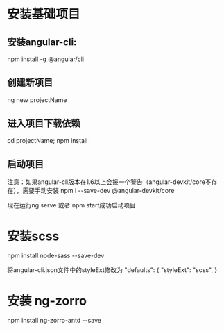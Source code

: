 # 安装基础项目

## 安装angular-cli:

npm install -g @angular/cli

## 创建新项目

ng new projectName

## 进入项目下载依赖

cd projectName; npm install

## 启动项目

注意：如果angular-cli版本在1.6以上会报一个警告（angular-devkit/core不存在），需要手动安装 npm i --save-dev @angular-devkit/core

现在运行ng serve 或者 npm start成功启动项目

# 安装scss

npm install node-sass --save-dev

将angular-cli.json文件中的styleExt修改为
"defaults": {
     "styleExt": "scss",
}

# 安装 ng-zorro

npm install ng-zorro-antd --save
